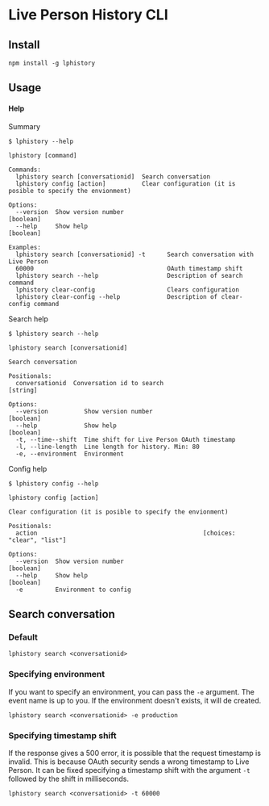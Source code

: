# Live Person History CLI

## Install

```
npm install -g lphistory
```

## Usage

#### Help

Summary

```
$ lphistory --help

lphistory [command]

Commands:
  lphistory search [conversationid]  Search conversation
  lphistory config [action]          Clear configuration (it is posible to specify the envionment)

Options:
  --version  Show version number                                       [boolean]
  --help     Show help                                                 [boolean]

Examples:
  lphistory search [conversationid] -t      Search conversation with Live Person
  60000                                     OAuth timestamp shift
  lphistory search --help                   Description of search command
  lphistory clear-config                    Clears configuration
  lphistory clear-config --help             Description of clear-config command
```

Search help

```
$ lphistory search --help

lphistory search [conversationid]

Search conversation

Positionals:
  conversationid  Conversation id to search                             [string]

Options:
  --version          Show version number                               [boolean]
  --help             Show help                                         [boolean]
  -t, --time--shift  Time shift for Live Person OAuth timestamp
  -l, --line-length  Line length for history. Min: 80
  -e, --environment  Environment
```

Config help

```
$ lphistory config --help

lphistory config [action]

Clear configuration (it is posible to specify the envionment)

Positionals:
  action                                              [choices: "clear", "list"]

Options:
  --version  Show version number                                       [boolean]
  --help     Show help                                                 [boolean]
  -e         Environment to config
```

## Search conversation

### Default

```
lphistory search <conversationid>
```

### Specifying environment

If you want to specify an environment, you can pass the `-e` argument. The event name is up to you. If the environment doesn't exists, it will de created.

```
lphistory search <conversationid> -e production
```

### Specifying timestamp shift

If the response gives a 500 error, it is possible that the request timestamp is invalid. This is because OAuth security sends a wrong timestamp to Live Person. It can be fixed specifying a timestamp shift with the argument `-t` followed by the shift in milliseconds.

```
lphistory search <conversationid> -t 60000
```
